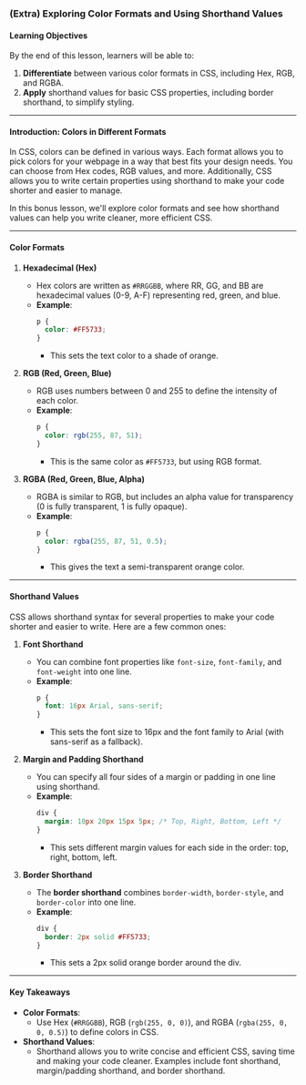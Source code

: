 ### **(Extra) Exploring Color Formats and Using Shorthand Values**

#### **Learning Objectives**  

By the end of this lesson, learners will be able to:  

1. **Differentiate** between various color formats in CSS, including Hex, RGB, and RGBA.  
2. **Apply** shorthand values for basic CSS properties, including border shorthand, to simplify styling.  

---

#### **Introduction: Colors in Different Formats**  

In CSS, colors can be defined in various ways. Each format allows you to pick colors for your webpage in a way that best fits your design needs. You can choose from Hex codes, RGB values, and more. Additionally, CSS allows you to write certain properties using shorthand to make your code shorter and easier to manage.

In this bonus lesson, we'll explore color formats and see how shorthand values can help you write cleaner, more efficient CSS.

---

#### **Color Formats**  

1. **Hexadecimal (Hex)**  
   - Hex colors are written as `#RRGGBB`, where RR, GG, and BB are hexadecimal values (0-9, A-F) representing red, green, and blue.  
   - **Example**:  
     ```css
     p {
       color: #FF5733;
     }
     ```
     - This sets the text color to a shade of orange.

2. **RGB (Red, Green, Blue)**  
   - RGB uses numbers between 0 and 255 to define the intensity of each color.  
   - **Example**:  
     ```css
     p {
       color: rgb(255, 87, 51);
     }
     ```
     - This is the same color as `#FF5733`, but using RGB format.

3. **RGBA (Red, Green, Blue, Alpha)**  
   - RGBA is similar to RGB, but includes an alpha value for transparency (0 is fully transparent, 1 is fully opaque).  
   - **Example**:  
     ```css
     p {
       color: rgba(255, 87, 51, 0.5);
     }
     ```
     - This gives the text a semi-transparent orange color.

---

#### **Shorthand Values**  

CSS allows shorthand syntax for several properties to make your code shorter and easier to write. Here are a few common ones:

1. **Font Shorthand**  
   - You can combine font properties like `font-size`, `font-family`, and `font-weight` into one line.  
   - **Example**:  
     ```css
     p {
       font: 16px Arial, sans-serif;
     }
     ```
     - This sets the font size to 16px and the font family to Arial (with sans-serif as a fallback).

2. **Margin and Padding Shorthand**  
   - You can specify all four sides of a margin or padding in one line using shorthand.  
   - **Example**:  
     ```css
     div {
       margin: 10px 20px 15px 5px; /* Top, Right, Bottom, Left */
     }
     ```
     - This sets different margin values for each side in the order: top, right, bottom, left.

3. **Border Shorthand**  
   - The **border shorthand** combines `border-width`, `border-style`, and `border-color` into one line.  
   - **Example**:  
     ```css
     div {
       border: 2px solid #FF5733;
     }
     ```
     - This sets a 2px solid orange border around the div.

---

#### **Key Takeaways**  

- **Color Formats**:  
   - Use Hex (`#RRGGBB`), RGB (`rgb(255, 0, 0)`), and RGBA (`rgba(255, 0, 0, 0.5)`) to define colors in CSS.  
- **Shorthand Values**:  
   - Shorthand allows you to write concise and efficient CSS, saving time and making your code cleaner. Examples include font shorthand, margin/padding shorthand, and border shorthand.